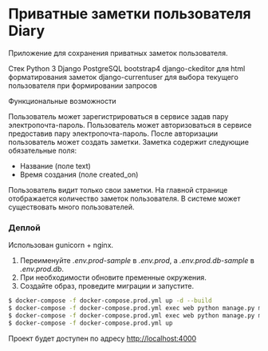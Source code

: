 # Приватные заметки пользователя Diary
Приложение для сохранения приватных заметок пользователя.

Стек
Python 3
Django
PostgreSQL
bootstrap4
django-ckeditor для html форматирования заметок
django-currentuser для выбора текущего пользователя при формировании запросов


Функциональные возможности

Пользователь может зарегистрироваться в сервисе задав пару электропочта-пароль.
Пользователь может авторизоваться в сервисе предоставив пару электропочта-пароль.
После авторизации пользователь может создать заметки. Заметка содержит следующие обязательные поля:

- Название (поле text)
- Время создания (поле created_on)

Пользователь видит только свои заметки.
На главной странице отображается количество заметок пользователя.
В системе может существовать много пользователей.

### Деплой

Использован gunicorn + nginx.

1. Переименуйте *.env.prod-sample* в *.env.prod*,
а *.env.prod.db-sample* в *.env.prod.db*.
2. При необходимости обновите пременные окружения.
3. Создайте образ, проведите миграции и запустите.

```sh
$ docker-compose -f docker-compose.prod.yml up -d --build
$ docker-compose -f docker-compose.prod.yml exec web python manage.py makemigrations --noinput
$ docker-compose -f docker-compose.prod.yml exec web python manage.py migrate --noinput
$ docker-compose -f docker-compose.prod.yml up
```

Проект будет доступен по адресу [http://localhost:4000](http://localhost:4000)
